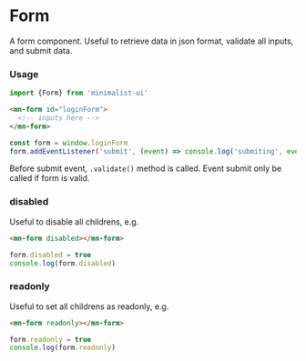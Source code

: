 # Form

A form component. Useful to retrieve data in json format, validate all inputs, and submit data.
<!-- Can submit only modified data, instead all. -->

### Usage

```js
import {Form} from 'minimalist-ui'
```

```html
<mn-form id="loginForm">
  <!-- inputs here -->
</mn-form>
```

```js
const form = window.loginForm
form.addEventListener('submit', (event) => console.log('submiting', event.data))
```

Before submit event, `.validate()` method is called.
Event submit only be called if form is valid.

### disabled

Useful to disable all childrens, e.g.

```html
<mn-form disabled></mn-form>
```

```js
form.disabled = true
console.log(form.disabled)
```

### readonly

Useful to set all childrens as readonly, e.g.

```html
<mn-form readonly></mn-form>
```

```js
form.readonly = true
console.log(form.readonly)
```
